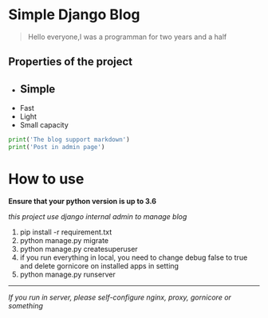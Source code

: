 # Simple Django Blog
>Hello everyone,I was a programman for  two years and a half
## Properties of the project
- ## Simple ##
- Fast
- Light
- Small capacity
```python
print('The blog support markdown')
print('Post in admin page')
```
# How to use
**Ensure that your python version is up to 3.6**  

*this project use django internal admin to manage blog*
1. pip install -r requirement.txt
2. python manage.py migrate
3. python manage.py createsuperuser
4. if you run everything in local, you need to change debug false to true and delete gornicore on installed apps in setting
5. python manage.py runserver

***  

*If you run in server, please self-configure nginx, proxy, gornicore or something*
